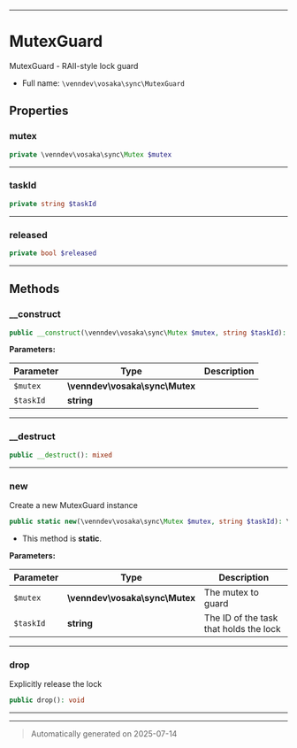 ***

# MutexGuard

MutexGuard - RAII-style lock guard



* Full name: `\venndev\vosaka\sync\MutexGuard`



## Properties


### mutex



```php
private \venndev\vosaka\sync\Mutex $mutex
```






***

### taskId



```php
private string $taskId
```






***

### released



```php
private bool $released
```






***

## Methods


### __construct



```php
public __construct(\venndev\vosaka\sync\Mutex $mutex, string $taskId): mixed
```








**Parameters:**

| Parameter | Type | Description |
|-----------|------|-------------|
| `$mutex` | **\venndev\vosaka\sync\Mutex** |  |
| `$taskId` | **string** |  |





***

### __destruct



```php
public __destruct(): mixed
```












***

### new

Create a new MutexGuard instance

```php
public static new(\venndev\vosaka\sync\Mutex $mutex, string $taskId): \venndev\vosaka\sync\MutexGuard
```



* This method is **static**.




**Parameters:**

| Parameter | Type | Description |
|-----------|------|-------------|
| `$mutex` | **\venndev\vosaka\sync\Mutex** | The mutex to guard |
| `$taskId` | **string** | The ID of the task that holds the lock |





***

### drop

Explicitly release the lock

```php
public drop(): void
```












***


***
> Automatically generated on 2025-07-14
